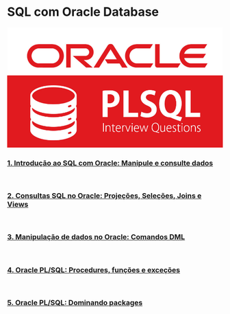 # SQL com Oracle Database

<img src="./plsql.jpg">

<br>

### [1. Introdução ao SQL com Oracle: Manipule e consulte dados](https://github.com/LeonarDev/Autoplay/tree/main/back-end/oracle_sql/curso1)

<br>

### [2. Consultas SQL no Oracle: Projeções, Seleções, Joins e Views](https://github.com/LeonarDev/Autoplay/tree/main/back-end/oracle_sql/curso2)

<br>

### [3. Manipulação de dados no Oracle: Comandos DML](https://github.com/LeonarDev/Autoplay/tree/main/back-end/oracle_sql/curso3)

<br>

### [4. Oracle PL/SQL: Procedures, funções e exceções](https://github.com/LeonarDev/Autoplay/tree/main/back-end/oracle_sql/curso4)

<br>

### [5. Oracle PL/SQL: Dominando packages](https://github.com/LeonarDev/Autoplay/tree/main/back-end/oracle_sql/curso5)

<br>